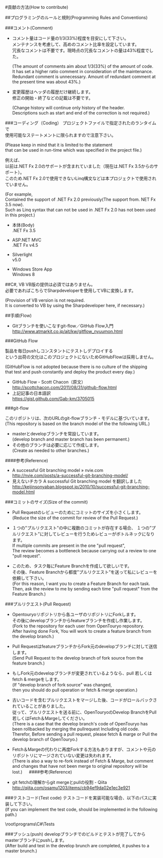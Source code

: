 #貢献の方法(How to contribute)

##プログラミングのルールと規則(Programming Rules and Conventions)

###コメント(Comment)

  - コメント量はコード量の1/3(33%)程度を目安にして下さい。  
    メンテナンスを考慮して、高めのコメント比率を設定しています。  
    冗長なコメントは不要です。現時点の冗長なコメントの量は43%程度でした。  
    
    (The amount of comments aim about 1/3(33%) of the amount of code.  
    It has set a higher ratio comment in consideration of the maintenance.  
    Redundant comment is unnecessary. Amount of redundant comment at the present time was about 43%.)  
    
  - 変更履歴はヘッダの履歴だけ継続します。  
    修正の開始・終了などの記載は不要です。  
    
    (Change history will continue only history of the header.  
    Descriptions such as start and end of the correction is not required.)  
    
###コーディング（Coding）
  プロジェクトファイルで指定されたのランタイムで  
  使用可能なステートメントに限られますので注意下さい。  
  
  (Please keep in mind that it is limited to the statement  
  that can be used in run-time which was specified in the project file.)  

  例えば、  
  以前は.NET Fx 2.0のサポートが含まれていました（現在は.NET Fx 3.5からのサポート）。  
  このため.NET Fx 2.0で使用できないLinq構文などは本プロジェクトで使用されていません。  

  (For example,  
  Contained the support of .NET Fx 2.0 previously(The support from. NET Fx 3.5 now).  
  Such as Linq syntax that can not be used in .NET Fx 2.0 has not been used in this project.)  

  - 本体(Body)  
    .NET Fx 3.5  

  - ASP.NET MVC  
    .NET Fx v4.5  

  - Silverlight  
    v5.0  

  - Windows Store App  
    Windows 8  

##C#, VB
  VB版の提供は必須ではありません。  
  必要であればこちらでSharpdeveloperを使用してVBに変換します。  
  
  (Provision of VB version is not required.  
  It is converted to VB by using the Sharpdeveloper here, if necessary.)

##手順(Flow)

  - Gitブランチを使いこなすgit-flow／GitHub Flow入門  
    http://www.atmarkit.co.jp/ait/kw/gitflow_nyuumon.html  

###GitHub Flow

  製品を毎日pushしコンスタントにテストしデプロイする  
  という出荷の文化はこのプロジェクトにないためGitHubFlowは採用しません。  

  (GitHubFlow is not adopted because there is no culture of the shipping  
  that test and push constantly and deploy the product every day.)  

  - GitHub Flow - Scott Chacon（原文）  
    http://scottchacon.com/2011/08/31/github-flow.html  
  - 上記記事の日本語訳  
    https://gist.github.com/Gab-km/3705015  
    
###git-flow

  このリポジトリは、次のURLのgit-flowブランチ・モデルに基づいています。  
  (This repository is based on the branch model of the the following URL.)  
  - masterとdevelopブランチを常設しています。  
    (develop branch and master branch has been permanent.)  
  - その他のブランチは必要に応じて作成します。  
    (Create as needed to other branches.)  

####参考(Reference)  
  - A successful Git branching model » nvie.com  
    http://nvie.com/posts/a-successful-git-branching-model/  
  - 見えないチカラ A successful Git branching model を翻訳しました  
    http://keijinsonyaban.blogspot.jp/2010/10/successful-git-branching-model.html  

###コミットのサイズ(Size of the commit)
  - Pull Requestのレビューのためにコミットのサイズを小さくします。  
    (Reduce the size of the commit for review of the Pull Request.)  
  
  - １つの"プルリクエスト"の中に複数のコミットが存在する場合、 
    １つの”プルリクエスト”に対してレビューを行うためレビューがボトルネックになります。  
    If multiple commits are present in the one "pull request",  
    The review becomes a bottleneck because carrying out a review to one "pull request".  
  
  - このため、タスク毎にFeature Branchを作成して欲しいです。  
    その後、Feature Branchから都度”プルリクエスト”を送って私にレビューを依頼して下さい。  
    (For this reason, I want you to create a Feature Branch for each task.  
    Then, ask the review to me by sending each time "pull request" from the Feature Branch.)  
  
###プルリクエスト(Pull Request)
  - Opentouryoリポジトリから各ユーザのリポジトリにForkします。  
    その後にdevelopブランチからfeatureブランチを作成し作業します。  
    (Fork to the repository for each user from OpenTouryo repository.  
    After having done Fork, You will work to create a feature branch from the develop branch.)  

  - Pull RequestはfeatureブランチからFork元のdevelopブランチに対して送信します。  
    (Send Pull Request to the develop branch of fork source from the feature branch.)  
  
  - もしFork元のdevelopブランチが変更されているようなら、pull 若しくはfetch & mergeをします。  
    (If "develop branch of fork source" was changed,  
    then you should do pull operation or fetch & merge operation.)  
  
  - 古いコードを含むプルリクエストをマージした後、コードがロールバックされていることがありました。  
    従って、プルリクエストを送る前に、OpenTouryoのDevelop BranchをPull若しくはFetch＆Margeしてください。  
    (There is a case that the develop branch's code of OpenTouryo has been rollbacked by merging the pullrequest Including old code. Therefor, Before sending a pull request, please fetch & marge or Pull the develop branch of OpenTouryo.)  
  
  - Fetch＆Margeの代わりに再度Forkする方法もありますが、コメントや元のリポジトリにマージされていない変更は失われます。  
    (There is also a way to re-fork instead of Fetch & Marge, but comment and changes that have not been merge to original repository will be lost.)
　
####参考(Reference)  
  - git fetchの理解からgit mergeとpullの役割 - Qiita  
    http://qiita.com/osamu1203/items/cb94ef9da02e1ec3e921

###テストコード(Test code)
  テストコードを実装可能な場合、以下のパスに実装して下さい。  
  (If you can implement the test code, should be implemented in the following path.)  

  \root\programs\C#\Tests  

###プッシュ(push)
  developブランチでのビルドとテストが完了してからmasterブランチにpushします。  
  (After build and test in the develop brunch are completed, it pushes to a master brunch.)

